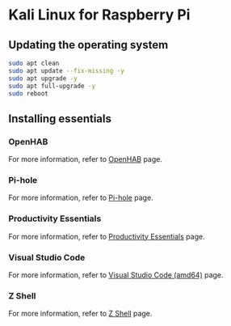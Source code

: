 # Kali Linux for Raspberry Pi

## Updating the operating system

```bash
sudo apt clean
sudo apt update --fix-missing -y
sudo apt upgrade -y
sudo apt full-upgrade -y
sudo reboot
```

## Installing essentials

### OpenHAB

For more information, refer to [OpenHAB](../shared/openhab/README.md) page.

### Pi-hole

For more information, refer to [Pi-hole](../shared/pi-hole/README.md) page.

### Productivity Essentials

For more information, refer to [Productivity Essentials](../shared/productivity-essentials/README.md) page.

### Visual Studio Code

For more information, refer to [Visual Studio Code (amd64)](../shared/code-amd64/README.md) page.

### Z Shell

For more information, refer to [Z Shell](../shared/zsh/README.md) page.
